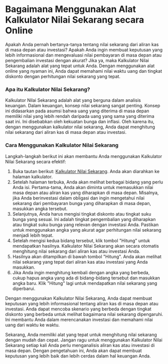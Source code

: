 Bagaimana Menggunakan Alat Kalkulator Nilai Sekarang secara Online
==================================================================

Apakah Anda pernah bertanya-tanya tentang nilai sekarang dari aliran kas di masa depan atau investasi? Apakah Anda ingin membuat keputusan yang lebih informasional dan mengevaluasi nilai pembayaran di masa depan atau pengembalian investasi dengan akurat? Jika ya, maka Kalkulator Nilai Sekarang adalah alat yang tepat untuk Anda. Dengan menggunakan alat online yang nyaman ini, Anda dapat memahami nilai waktu uang dan tingkat diskonto dengan perhitungan nilai sekarang yang tepat.

### Apa itu Kalkulator Nilai Sekarang?

Kalkulator Nilai Sekarang adalah alat yang berguna dalam analisis keuangan. Dalam keuangan, konsep nilai sekarang sangat penting. Konsep ini didasarkan pada asumsi bahwa uang yang diterima di masa depan memiliki nilai yang lebih rendah daripada uang yang sama yang diterima saat ini. Ini disebabkan oleh kekuatan bunga dan inflasi. Oleh karena itu, dengan menggunakan kalkulator nilai sekarang, Anda dapat menghitung nilai sekarang dari aliran kas di masa depan atau investasi.

### Cara Menggunakan Kalkulator Nilai Sekarang

Langkah-langkah berikut ini akan membantu Anda menggunakan Kalkulator Nilai Sekarang secara efektif:

1. Buka tautan berikut: [Kalkulator Nilai Sekarang](https://www.onlinecalculatorsfree.com/id/financial/present-value-calculator.html). Anda akan diarahkan ke halaman kalkulator.
2. Setelah halaman terbuka, Anda akan melihat berbagai bidang yang perlu Anda isi. Pertama-tama, Anda akan diminta untuk memasukkan nilai masa depan atau aliran kas yang diharapkan di masa depan. Misalnya, jika Anda berinvestasi dalam obligasi dan ingin mengetahui nilai sekarang dari pembayaran bunga yang diharapkan di masa depan, masukkan angka tersebut.
3. Selanjutnya, Anda harus mengisi tingkat diskonto atau tingkat suku bunga yang sesuai. Ini adalah tingkat pengembalian yang diharapkan atau tingkat suku bunga yang relevan dengan investasi Anda. Pastikan untuk menggunakan angka yang akurat agar perhitungan nilai sekarang menjadi lebih tepat.
4. Setelah mengisi kedua bidang tersebut, klik tombol "Hitung" untuk mendapatkan hasilnya. Kalkulator Nilai Sekarang akan secara otomatis menghitung nilai sekarang dari aliran kas atau investasi Anda.
5. Hasilnya akan ditampilkan di bawah tombol "Hitung". Anda akan melihat nilai sekarang yang tepat dari aliran kas atau investasi yang Anda masukkan.
6. Jika Anda ingin menghitung kembali dengan angka yang berbeda, cukup hapus angka yang ada di bidang-bidang tersebut dan masukkan angka baru. Klik "Hitung" lagi untuk mendapatkan nilai sekarang yang diperbarui.

Dengan menggunakan Kalkulator Nilai Sekarang, Anda dapat membuat keputusan yang lebih informasional tentang aliran kas di masa depan atau investasi. Anda dapat mencoba skenario yang berbeda dengan tingkat diskonto yang berbeda untuk melihat bagaimana nilai sekarang dipengaruhi. Ini membantu Anda dalam merencanakan investasi dan memahami nilai uang dari waktu ke waktu.

Sekarang, Anda memiliki alat yang tepat untuk menghitung nilai sekarang dengan mudah dan cepat. Jangan ragu untuk menggunakan Kalkulator Nilai Sekarang setiap kali Anda perlu menganalisis aliran kas atau investasi di masa depan. Dengan pengetahuan ini, Anda akan dapat membuat keputusan yang lebih baik dan lebih cerdas dalam hal keuangan Anda.